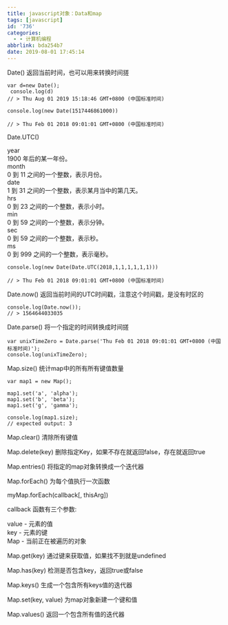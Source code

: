 ```yaml
---
title: javascript对象：Data和map
tags: [javascript]
id: '736'
categories:
  - - 计算机编程
abbrlink: bda254b7
date: 2019-08-01 17:45:14
---
```


Date() 返回当前时间，也可以用来转换时间搓

```
var d=new Date();
 console.log(d)
// > Thu Aug 01 2019 15:18:46 GMT+0800 (中国标准时间)

console.log(new Date(1517446861000))

// > Thu Feb 01 2018 09:01:01 GMT+0800 (中国标准时间)
```

Date.UTC()

year  
1900 年后的某一年份。  
month  
0 到 11 之间的一个整数，表示月份。  
date  
1 到 31 之间的一个整数，表示某月当中的第几天。  
hrs  
0 到 23 之间的一个整数，表示小时。  
min  
0 到 59 之间的一个整数，表示分钟。  
sec  
0 到 59 之间的一个整数，表示秒。  
ms  
0 到 999 之间的一个整数，表示毫秒。

```
console.log(new Date(Date.UTC(2018,1,1,1,1,1,1)))

// > Thu Feb 01 2018 09:01:01 GMT+0800 (中国标准时间)
```

Date.now() 返回当前时间的UTC时间戳，注意这个时间戳，是没有时区的

```
console.log(Date.now());
// > 1564644033035
```

Date.parse() 将一个指定的时间转换成时间搓

```
var unixTimeZero = Date.parse('Thu Feb 01 2018 09:01:01 GMT+0800 (中国标准时间)');
console.log(unixTimeZero);

```

Map.size() 统计map中的所有所有键值数量

```
var map1 = new Map();

map1.set('a', 'alpha');
map1.set('b', 'beta');
map1.set('g', 'gamma');

console.log(map1.size);
// expected output: 3
```

Map.clear() 清除所有键值

Map.delete(key) 删除指定Key，如果不存在就返回false，存在就返回true

Map.entries() 将指定的map对象转换成一个迭代器

Map.forEach() 为每个值执行一次函数

myMap.forEach(callback\[, thisArg\])

callback 函数有三个参数:

value - 元素的值  
key - 元素的键  
Map - 当前正在被遍历的对象

Map.get(key) 通过键来获取值，如果找不到就是undefined

Map.has(key) 检测是否包含key，返回true或false

Map.keys() 生成一个包含所有keys值的迭代器

Map.set(key, value) 为map对象新建一个键和值

Map.values() 返回一个包含所有值的迭代器